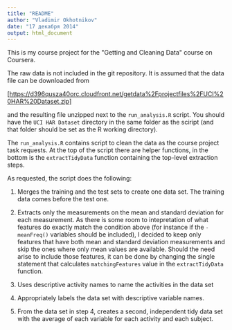 ```yaml
---
title: "README"
author: "Vladimir Okhotnikov"
date: "17 декабря 2014"
output: html_document
---
```


This is my course project for the "Getting and Cleaning Data" course on Coursera.

The raw data is not included in the git repository. It is assumed that the data
file can be downloaded from 

[https://d396qusza40orc.cloudfront.net/getdata%2Fprojectfiles%2FUCI%20HAR%20Dataset.zip]

and the resulting file unzipped next to the `run_analysis.R` script. You should 
have the `UCI HAR Dataset` directory in the same folder as the sciript (and 
that folder should be set as the R working directory).

The `run_analysis.R` contains script to clean the data as the course project task
requests. At the top of the script there are helper functions, in the bottom is 
the `extractTidyData` function containing the top-level extraction steps.

As requested, the script does the following:

1.  Merges the training and the test sets to create one data set. The training 
    data comes before the test one.

1.  Extracts only the measurements on the mean and standard deviation for each 
    measurement. As there is some room to intepretation of what features do
    exactly match the condition above (for instance if the `-meanFreq()` 
    variables should be included), I decided to keep only features that have 
    both mean and standard deviation measurements and skip the ones where only 
    mean values are available. Should the need arise to include those features,
    it can be done by changing the single statement that calculates
    `matchingFeatures` value in the `extractTidyData` function.
    
1. Uses descriptive activity names to name the activities in the data set
1. Appropriately labels the data set with descriptive variable names. 
1. From the data set in step 4, creates a second, independent tidy data set with the average of each variable for each activity and each subject.


